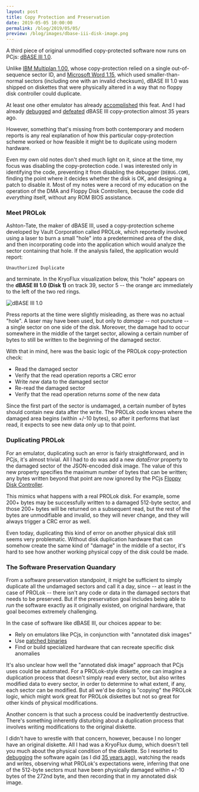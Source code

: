 ```yaml
---
layout: post
title: Copy Protection and Preservation
date: 2019-05-05 10:00:00
permalink: /blog/2019/05/05/
preview: /blog/images/dbase-iii-disk-image.png
---
```


A third piece of original unmodified copy-protected software now runs on PCjs:
[dBASE III 1.0](/software/pcx86/app/other/dbase3/1.0/).

Unlike [IBM Multiplan 1.00](/software/pcx86/app/ibm/multiplan/1.00/), whose copy-protection relied on a
single out-of-sequence sector ID, and [Microsoft Word 1.15](/software/pcx86/app/microsoft/word/1.15/), which
used smaller-than-normal sectors (including one with an invalid checksum), dBASE III 1.0 was shipped on
diskettes that were physically altered in a way that no floppy disk controller could duplicate.

At least one other emulator has already [accomplished](https://forum.winworldpc.com/discussion/9472/software-spotlight-dbase-iii-r1-0)
this feat.  And I had already [debugged](/documents/pcjs/programming/1984-09-16--DBASE_III_DEBUG.pdf)
and [defeated](/documents/pcjs/programming/1984-09-25--DBASE_III_PATCH.pdf) dBASE III copy-protection
almost 35 years ago.

However, something that's missing from both contemporary and modern reports is any real
explanation of how this particular copy-protection scheme worked or how feasible it might be to duplicate
using modern hardware.

Even my own old notes don't shed much light on it, since at the time, my focus
was disabling the copy-protection code.  I was interested only in identifying
the code, preventing it from disabling the debugger (`DEBUG.COM`), finding the point
where it decides whether the disk is OK, and designing a patch to disable it.
Most of my notes were a record of my education on the operation of the DMA and Floppy
Disk Controllers, because the code did *everything* itself, without any ROM BIOS assistance.

### Meet PROLok

Ashton-Tate, the maker of dBASE III, used a copy-protection scheme developed by Vault Corporation called
PROLok, which reportedly involved using a laser to burn a small "hole" into a predetermined area of the disk,
and then incorporating code into the application which would analyze the sector containing that hole.  If the
analysis failed, the application would report:

    Unauthorized Duplicate

and terminate.  In the KryoFlux visualization below, this "hole" appears on the **dBASE III 1.0 (Disk 1)**
on track 39, sector 5 -- the orange arc immediately to the left of the two red rings.

![dBASE III 1.0](/blog/images/dbase-iii-disk-image.png)

Press reports at the time were slightly misleading, as there was no actual "hole".  A laser may have
been used, but only to *damage* -- not puncture -- a single sector on one side of the disk.  Moreover, the
damage had to occur somewhere in the middle of the target sector, allowing a certain number of bytes to
still be written to the beginning of the damaged sector.

With that in mind, here was the basic logic of the PROLok copy-protection check:

- Read the damaged sector
- Verify that the read operation reports a CRC error
- Write *new* data to the damaged sector
- Re-read the damaged sector
- Verify that the read operation returns *some* of the new data

Since the first part of the sector is undamaged, a certain number of bytes should contain new data after
the write.  The PROLok code knows where the damaged area begins (within +/-10 bytes), so after it performs that
last read, it expects to see new data *only* up to that point.

### Duplicating PROLok

For an emulator, duplicating such an error is fairly straightforward, and in PCjs, it's almost trivial.
All I had to do was add a new *dataError* property to the damaged sector of the JSON-encoded disk image.  The
value of this new property specifies the maximum number of bytes that can be written; any bytes written
beyond that point are now ignored by the PCjs [Floppy Disk Controller](/machines/pcx86/lib/fdc.js).

This mimics what happens with a real PROLok disk.  For example, some 200+ bytes may be successfully written
to a damaged 512-byte sector, and those 200+ bytes will be returned on a subsequent read, but the rest of the bytes
are unmodifiable and invalid, so they will never change, and they will always trigger a CRC error as well.

Even today, duplicating this kind of error on another physical disk still seems very problematic.  Without disk
duplication hardware that can somehow create the same kind of "damage" in the middle of a sector, it's hard to
see how another working physical copy of the disk could be made.

### The Software Preservation Quandary

From a software preservation standpoint, it might be sufficient to simply duplicate all the undamaged sectors and
call it a day, since -- at least in the case of PROLok -- there isn't any code or data in the damaged sectors that
needs to be preserved.  But if the preservation goal includes being able to *run* the software exactly as it originally
existed, on original hardware, that goal becomes extremely challenging.

In the case of software like dBASE III, our choices appear to be:

- Rely on emulators like PCjs, in conjunction with "annotated disk images"
- Use [patched binaries](/software/pcx86/app/other/dbase3/1.0/#dbase-iii-disk-information)
- Find or build specialized hardware that can recreate specific disk anomalies

It's also unclear how well the "annotated disk image" approach that PCjs uses could be automated.  For a PROLok-style
diskette, one can imagine a duplication process that doesn't simply read every sector, but also writes modified data
to every sector, in order to determine to what extent, if any, each sector can be modified.  But all we'd be doing is
"copying" the PROLok logic, which might work great for PROLok diskettes but not so great for other kinds of physical
modifications.

Another concern is that such a process could be inadvertently destructive.  There's something inherently disturbing
about a duplication process that involves writing modifications to the original diskette.

I didn't have to wrestle with that concern, however, because I no longer have an original diskette.  All I had was a
KryoFlux dump, which doesn't tell you much about the physical condition of the diskette.  So I resorted to
[debugging](/software/pcx86/app/other/dbase3/1.0/#debugging-notes) the software again (as I did
[35 years ago](/documents/pcjs/programming/)), watching the reads and writes, observing what PROLok's expectations
were, inferring that one of the 512-byte sectors must have been physically damaged within +/-10 bytes of the 272nd byte,
and then recording that in my annotated disk image.
